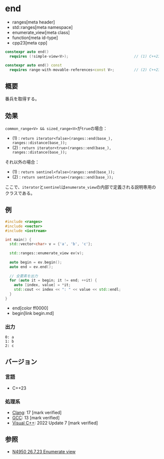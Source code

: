# end
* ranges[meta header]
* std::ranges[meta namespace]
* enumerate_view[meta class]
* function[meta id-type]
* cpp23[meta cpp]

```cpp
constexpr auto end()
  requires (!simple-view<V>);                              // (1) C++23

constexpr auto end() const
  requires range-with-movable-references<const V>;         // (2) C++23
```

## 概要

番兵を取得する。

## 効果

`common_range<V> && sized_range<V>`が`true`の場合：

- (1) : `return iterator<false>(ranges::end(base_), ranges::distance(base_));`
- (2) : `return iterator<true>(ranges::end(base_), ranges::distance(base_));`

それ以外の場合：

- (1) : `return sentinel<false>(ranges::end(base_));`
- (2) : `return sentinel<true>(ranges::end(base_));`

ここで、`iterator`と`sentinel`は`enumerate_view`の内部で定義される説明専用のクラスである。

## 例
```cpp example
#include <ranges>
#include <vector>
#include <iostream>

int main() {
  std::vector<char> v = {'a', 'b', 'c'};
  
  std::ranges::enumerate_view ev(v);
  
  auto begin = ev.begin();
  auto end = ev.end();
  
  // 全要素を出力
  for (auto it = begin; it != end; ++it) {
    auto [index, value] = *it;
    std::cout << index << ": " << value << std::endl;
  }
}
```
* end[color ff0000]
* begin[link begin.md]

### 出力
```
0: a
1: b
2: c
```

## バージョン
### 言語
- C++23

### 処理系
- [Clang](/implementation.md#clang): 17 [mark verified]
- [GCC](/implementation.md#gcc): 13 [mark verified]
- [Visual C++](/implementation.md#visual_cpp): 2022 Update 7 [mark verified]

## 参照
- [N4950 26.7.23 Enumerate view](https://timsong-cpp.github.io/cppwp/n4950/range.enumerate)
